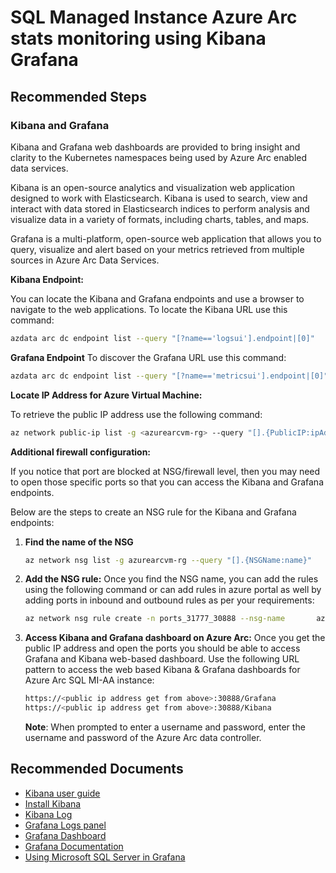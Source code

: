 <properties
  pagetitle="SQL Managed Instance Azure Arc stats monitoring using Kibana Grafana&#xD;"
  service="microsoft.azuredata"
  resource="sqlmanagedinstances"
  ms.author="jopilov"
  selfhelptype="Generic"
  supporttopicids="32744018"
  resourcetags=""
  productpesids="17125"
  cloudenvironments="public"
  articleid="98e27833-424c-4a07-b3d7-0879a9313fd2"
  ownershipid="AzureData_Managed_Instance_Azure_Arc" />
# SQL Managed Instance Azure Arc stats monitoring using Kibana Grafana

## **Recommended Steps**

### Kibana and Grafana

Kibana and Grafana web dashboards are provided to bring insight and clarity to the Kubernetes namespaces being used by Azure Arc enabled data services.

Kibana is an open-source analytics and visualization web application designed to work with Elasticsearch. Kibana is used to search, view and interact with data stored in Elasticsearch indices to perform analysis and visualize data in a variety of formats, including charts, tables, and maps.

Grafana is a multi-platform, open-source web application that allows you to query, visualize and alert based on your metrics retrieved from multiple sources in Azure Arc Data Services.

**Kibana Endpoint:**

You can locate the Kibana and Grafana endpoints and use a browser to navigate to the web applications. To locate the Kibana URL use this command:

   ```bash
   azdata arc dc endpoint list --query "[?name=='logsui'].endpoint|[0]"
   ```

**Grafana Endpoint**
To discover the Grafana URL use this command:

   ```bash
   azdata arc dc endpoint list --query "[?name=='metricsui'].endpoint|[0]"
   ```

**Locate IP Address for Azure Virtual Machine:**

To retrieve the public IP address use the following command:

   ```bash
   az network public-ip list -g <azurearcvm-rg> --query "[].{PublicIP:ipAddress}" -o table
   ```

**Additional firewall configuration:**

If you notice that port are blocked at NSG/firewall level, then you may need to open those specific ports so that you can access the Kibana and Grafana endpoints.

Below are the steps to create an NSG rule for the Kibana and Grafana endpoints:

1. **Find the name of the NSG**

   ```bash
   az network nsg list -g azurearcvm-rg --query "[].{NSGName:name}"    -o table
   ```

1. **Add the NSG rule:** Once you find the NSG name, you can add the rules using the following command or can add rules in azure portal as well by adding ports in inbound and outbound rules as per your requirements:

   ```bash
   az network nsg rule create -n ports_31777_30888 --nsg-name       azurearcvmNSG --priority 600 -g azurearcvm-rg --access Allow       --description 'Allow Kibana and Grafana ports'       --destination-address-prefixes '*' --destination-port-ranges 31777       30888 --direction Inbound --protocol Tcp --source-address-prefixes       '*' --source-port-ranges '*'
   ```

1. **Access Kibana and Grafana dashboard on Azure Arc:** Once you get the public IP address and open the ports you should be able to access Grafana and Kibana web-based dashboard. Use the following URL pattern to access the web based Kibana & Grafana dashboards for Azure  Arc SQL MI-AA instance:

   ```bash
   https://<public ip address get from above>:30888/Grafana 
   https://<public ip address get from above>:30888/Kibana
   ```

   **Note**: When prompted to enter a username and password, enter the username and password of the Azure Arc data controller.

## **Recommended Documents**

- [Kibana user guide](https://www.elastic.co/guide/en/kibana/current/index.html)
- [Install Kibana](https://www.elastic.co/guide/en/kibana/current/install.html)
- [Kibana Log](https://www.elastic.co/guide/en/kibana/current/xpack-logs.html)
- [Grafana Logs panel](https://grafana.com/docs/grafana/latest/panels/visualizations/logs-panel/)
- [Grafana Dashboard](https://grafana.com/grafana/dashboards)
- [Grafana Documentation](https://grafana.com/docs/)
- [Using Microsoft SQL Server in Grafana](https://grafana.com/docs/grafana/latest/features/datasources/mssql/)